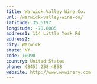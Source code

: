 ```yaml
---
title: Warwick Valley Wine Co.
url: /warwick-valley-wine-co/
latitude: 35.6197
longitude: -78.8085
address1: 114 Little York Rd
address2: 
city: Warwick
state: NY
code: 10990
country: United States
phone: (845) 258-4858
website: http://www.wvwinery.com
---
```


